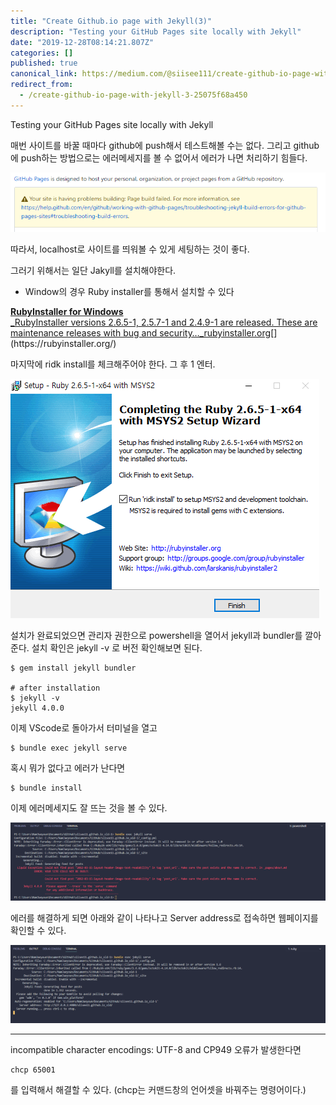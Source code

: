 ```yaml
---
title: "Create Github.io page with Jekyll(3)"
description: "Testing your GitHub Pages site locally with Jekyll"
date: "2019-12-28T08:14:21.807Z"
categories: []
published: true
canonical_link: https://medium.com/@siisee111/create-github-io-page-with-jekyll-3-25075f68a450
redirect_from:
  - /create-github-io-page-with-jekyll-3-25075f68a450
---
```


Testing your GitHub Pages site locally with Jekyll

매번 사이트를 바꿀 때마다 github에 push해서 테스트해볼 수는 없다. 그리고 github에 push하는 방법으로는 에러메세지를 볼 수 없어서 에러가 나면 처리하기 힘들다.

![Page build failed](./asset-1.png)

따라서, localhost로 사이트를 띄워볼 수 있게 세팅하는 것이 좋다.

그러기 위해서는 일단 Jakyll를 설치해야한다.

-   Window의 경우 Ruby installer를 통해서 설치할 수 있다

[**RubyInstaller for Windows**  
_RubyInstaller versions 2.6.5-1, 2.5.7-1 and 2.4.9-1 are released. These are maintenance releases with bug and security…_rubyinstaller.org](https://rubyinstaller.org/ "https://rubyinstaller.org/")[](https://rubyinstaller.org/)

마지막에 ridk install를 체크해주어야 한다. 그 후 1 엔터.

![ridk install](./asset-2.png)

설치가 완료되었으면 관리자 권한으로 powershell을 열어서 jekyll과 bundler를 깔아준다. 설치 확인은 jekyll -v 로 버전 확인해보면 된다.

```
$ gem install jekyll bundler

# after installation
$ jekyll -v
jekyll 4.0.0
```

이제 VScode로 돌아가서 터미널을 열고

```
$ bundle exec jekyll serve
```

혹시 뭐가 없다고 에러가 난다면

```
$ bundle install
```

이제 에러메세지도 잘 뜨는 것을 볼 수 있다.

![Error message](./asset-3.png)

에러를 해결하게 되면 아래와 같이 나타나고 Server address로 접속하면 웹페이지를 확인할 수 있다.

![Success](./asset-4.png)

---

incompatible character encodings: UTF-8 and CP949 오류가 발생한다면

```
chcp 65001
```

를 입력해서 해결할 수 있다. (chcp는 커맨드창의 언어셋을 바꿔주는 명령어이다.)
